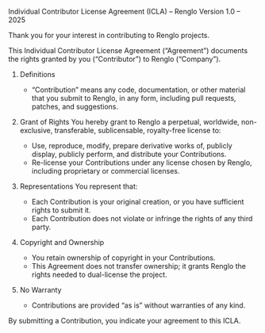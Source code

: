 Individual Contributor License Agreement (ICLA) – Renglo
Version 1.0 – 2025

Thank you for your interest in contributing to Renglo projects.

This Individual Contributor License Agreement (“Agreement”) documents the rights
granted by you (“Contributor”) to Renglo (“Company”).

1. Definitions
   - “Contribution” means any code, documentation, or other material that you
     submit to Renglo, in any form, including pull requests, patches, and
     suggestions.

2. Grant of Rights
   You hereby grant to Renglo a perpetual, worldwide, non-exclusive,
   transferable, sublicensable, royalty-free license to:
   - Use, reproduce, modify, prepare derivative works of, publicly display,
     publicly perform, and distribute your Contributions.
   - Re-license your Contributions under any license chosen by Renglo,
     including proprietary or commercial licenses.

3. Representations
   You represent that:
   - Each Contribution is your original creation, or you have sufficient rights
     to submit it.
   - Each Contribution does not violate or infringe the rights of any third party.

4. Copyright and Ownership
   - You retain ownership of copyright in your Contributions.
   - This Agreement does not transfer ownership; it grants Renglo the rights
     needed to dual-license the project.

5. No Warranty
   - Contributions are provided “as is” without warranties of any kind.

By submitting a Contribution, you indicate your agreement to this ICLA.